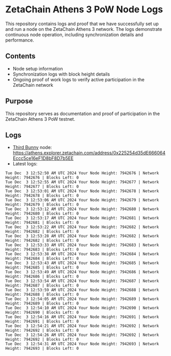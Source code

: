 # ZetaChain Athens 3 PoW Node Logs
This repository contains logs and proof that we have successfully set up and run a node on the ZetaChain Athens 3 network. The logs demonstrate continuous node operation, including synchronization details and performance.

## Contents
- Node setup information
- Synchronization logs with block height details
- Ongoing proof of work logs to verify active participation in the ZetaChain network

## Purpose
This repository serves as documentation and proof of participation in the ZetaChain Athens 3 PoW testnet.

## Logs

- [Third Bunny](https://thirdbunny.xyz/) node: https://athens.explorer.zetachain.com/address/0x225254d35dE666064Eccc5ce16eF1D8bF8D7b5EE
- Latest logs:
```
Tue Dec  3 12:52:50 AM UTC 2024 Your Node Height: 7942676 | Network Height: 7942676 | Blocks Left: 0
Tue Dec  3 12:52:55 AM UTC 2024 Your Node Height: 7942677 | Network Height: 7942677 | Blocks Left: 0
Tue Dec  3 12:53:01 AM UTC 2024 Your Node Height: 7942678 | Network Height: 7942678 | Blocks Left: 0
Tue Dec  3 12:53:06 AM UTC 2024 Your Node Height: 7942679 | Network Height: 7942679 | Blocks Left: 0
Tue Dec  3 12:53:12 AM UTC 2024 Your Node Height: 7942680 | Network Height: 7942680 | Blocks Left: 0
Tue Dec  3 12:53:17 AM UTC 2024 Your Node Height: 7942681 | Network Height: 7942681 | Blocks Left: 0
Tue Dec  3 12:53:22 AM UTC 2024 Your Node Height: 7942682 | Network Height: 7942682 | Blocks Left: 0
Tue Dec  3 12:53:28 AM UTC 2024 Your Node Height: 7942682 | Network Height: 7942682 | Blocks Left: 0
Tue Dec  3 12:53:33 AM UTC 2024 Your Node Height: 7942683 | Network Height: 7942683 | Blocks Left: 0
Tue Dec  3 12:53:38 AM UTC 2024 Your Node Height: 7942684 | Network Height: 7942684 | Blocks Left: 0
Tue Dec  3 12:53:43 AM UTC 2024 Your Node Height: 7942685 | Network Height: 7942685 | Blocks Left: 0
Tue Dec  3 12:53:49 AM UTC 2024 Your Node Height: 7942686 | Network Height: 7942686 | Blocks Left: 0
Tue Dec  3 12:53:54 AM UTC 2024 Your Node Height: 7942687 | Network Height: 7942687 | Blocks Left: 0
Tue Dec  3 12:53:59 AM UTC 2024 Your Node Height: 7942688 | Network Height: 7942688 | Blocks Left: 0
Tue Dec  3 12:54:05 AM UTC 2024 Your Node Height: 7942689 | Network Height: 7942689 | Blocks Left: 0
Tue Dec  3 12:54:10 AM UTC 2024 Your Node Height: 7942690 | Network Height: 7942690 | Blocks Left: 0
Tue Dec  3 12:54:16 AM UTC 2024 Your Node Height: 7942691 | Network Height: 7942691 | Blocks Left: 0
Tue Dec  3 12:54:21 AM UTC 2024 Your Node Height: 7942692 | Network Height: 7942692 | Blocks Left: 0
Tue Dec  3 12:54:26 AM UTC 2024 Your Node Height: 7942692 | Network Height: 7942692 | Blocks Left: 0
Tue Dec  3 12:54:31 AM UTC 2024 Your Node Height: 7942693 | Network Height: 7942693 | Blocks Left: 0
```
